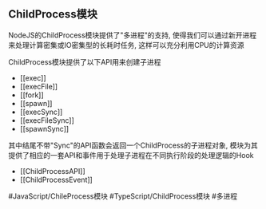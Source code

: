## ChildProcess模块

NodeJS的ChildProcess模块提供了"多进程"的支持, 使得我们可以通过新开进程来处理计算密集或IO密集型的长耗时任务, 这样可以充分利用CPU的计算资源

ChildProcess模块提供了以下API用来创建子进程
- [[exec]]
- [[execFile]]
- [[fork]]
- [[spawn]]
- [[execSync]]
- [[execFileSync]]
- [[spawnSync]]

其中结尾不带"Sync"的API函数会返回一个ChildProcess的子进程对象, 模块为其提供了相应的一套API和事件用于处理子进程在不同执行阶段的处理逻辑的Hook
- [[ChildProcessAPI]]
- [[ChildProcessEvent]]

#JavaScript/ChileProcess模块 #TypeScript/ChildProcess模块 #多进程